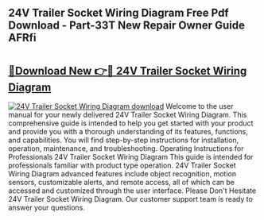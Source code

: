 ## 24V Trailer Socket Wiring Diagram Free Pdf Download - Part-33T New Repair Owner Guide AFRfi

# <h2><a href="http://dfprtj8.blite.top/?on=24V+Trailer+Socket+Wiring+Diagram">🔗Download New 👉🔴 24V Trailer Socket Wiring Diagram</a></h2>

[![24V Trailer Socket Wiring Diagram download](https://i.imgur.com/lujVjoI.png)](http://dfprtj8.blite.top/?on=24V+Trailer+Socket+Wiring+Diagram)
Welcome to the user manual for your newly delivered 24V Trailer Socket Wiring Diagram. This comprehensive guide is intended to help you get started with your product and provide you with a thorough understanding of its features, functions, and capabilities. You will find step-by-step instructions for installation, operation, maintenance, and troubleshooting. Operating Instructions for Professionals 24V Trailer Socket Wiring Diagram This guide is intended for professionals familiar with product type operation. 24V Trailer Socket Wiring Diagram advanced features include object recognition, motion sensors, customizable alerts, and remote access, all of which can be accessed and customized through the user interface. Please Don't Hesitate 24V Trailer Socket Wiring Diagram. Our customer support team is ready to answer your questions.
